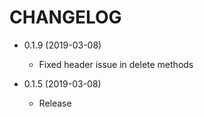 CHANGELOG
=========
* 0.1.9 (2019-03-08)
    * Fixed header issue in delete methods

* 0.1.5 (2019-03-08)
    * Release
